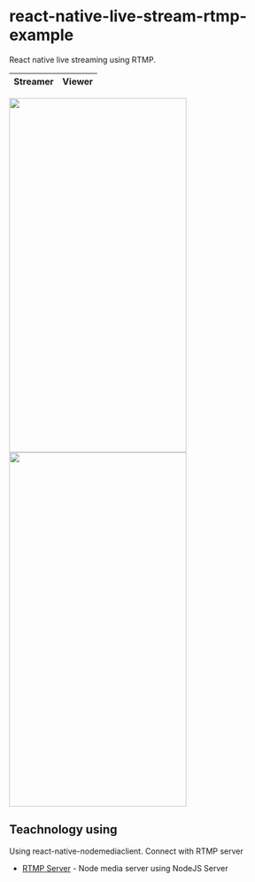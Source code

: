 # react-native-live-stream-rtmp-example

React native live streaming using RTMP.

| Streamer | Viewer |
| :------: | :----: |


<img src="https://raw.githubusercontent.com/sieuhuflit/react-native-live-stream-rtmp-example/master/streamer.gif" width="320" height="640" />
<img src="https://raw.githubusercontent.com/sieuhuflit/react-native-live-stream-rtmp-example/master/viewer.gif" width="320" height="640" />

## Teachnology using

Using react-native-nodemediaclient. Connect with RTMP server

- [RTMP Server](https://github.com/sieuhuflit/live-tream-rtmp-server) - Node media server using NodeJS
  Server
